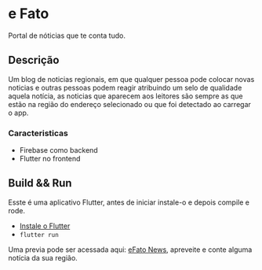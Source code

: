 # e Fato

Portal de nóticias que te conta tudo.

## Descrição
Um blog de noticias regionais, em que qualquer pessoa pode colocar novas noticias e outras pessoas podem reagir atribuindo um selo de qualidade aquela  notícia, as noticias que aparecem aos leitores são sempre as que estão na região do endereço selecionado ou que foi detectado ao carregar o app.

### Caracteristicas
- Firebase como backend
- Flutter no frontend

## Build && Run

Esste é uma aplicativo Flutter, antes de iniciar instale-o e depois compile e rode.
- [Instale o Flutter](https://flutter.dev/docs/get-started)
- ```flutter run```

Uma previa pode ser acessada aqui: 
[eFato News](https://efato-news.web.app), apreveite e conte alguma notícia da sua região.
